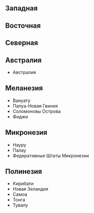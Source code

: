 ## Западная
## Восточная
## Северная

## Австралия

*   Австралия

## Меланезия

*   Вануату
*   Папуа-Новая Гвинея
*   Соломоновы Острова
*   Фиджи

## Микронезия

*   Науру
*   Палау
*   Федеративные Штаты Микронезии

## Полинезия

*   Кирибати
*   Новая Зеландия
*   Самоа
*   Тонга
*   Тувалу
